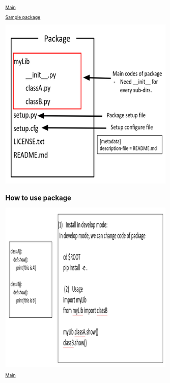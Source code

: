 [Main](../README.md)

[Sample package](https://github.com/mtbui2010/testlib)

<img src="../images/12.PNG" height="500">

## How to use package
<img src="../images/13_.PNG" height="500">

[Main](../README.md)
